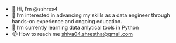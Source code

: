 - 👋 Hi, I’m @sshres4
- 👀 I’m interested in advancing my skills as a data engineer through hands-on experience and ongoing education.
- 🌱 I’m currently learning data anlytical tools in Python
- 📫 How to reach me shiva04.shrestha@gmail.com

<!---
sshres4/sshres4 is a ✨ special ✨ repository because its `README.md` (this file) appears on your GitHub profile.
You can click the Preview link to take a look at your changes.
--->
